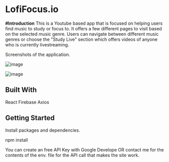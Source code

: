 # LofiFocus.io

**#Introduction**
This is a Youtube based app that is focused on helping users find music to study or focus to.
It offers a few different pages to visit based on the selected music genre. Users can navigate between different music genres or choose the "Study Live" section which offers videos of anyone who is currently livestreaming. 

Screenshots of the application.

![image](https://user-images.githubusercontent.com/76694402/125972861-a080044e-f9a0-477f-b83c-8b15b1bb23d2.png)

![image](https://user-images.githubusercontent.com/76694402/126063121-14d96114-c6cd-4526-945b-b5979ebbea09.png)


## Built With

React
Firebase
Axios

## Getting Started

Install packages and dependencies.

npm install

You can create an free API Key with Google Develope OR contact me for the contents of the env. file for the API call that makes the site work.




